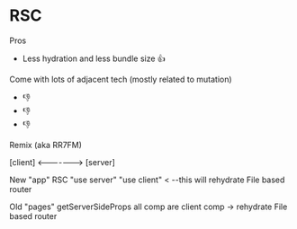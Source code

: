 # RSC

Pros

- Less hydration and less bundle size 👍

Come with lots of adjacent tech (mostly related to mutation)

- 👎
- 👎
- 👎

Remix (aka RR7FM)

[client] <-------> [server]

New "app"
RSC
"use server"
"use client" < --this will rehydrate
File based router

Old "pages"
getServerSideProps
all comp are client comp -> rehydrate
File based router
